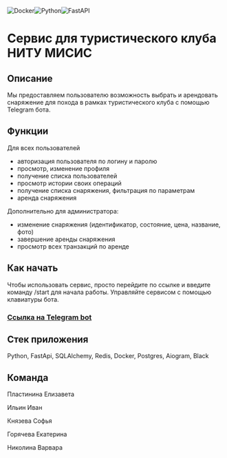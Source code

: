 ![Docker](https://img.shields.io/badge/docker-%230db7ed.svg?style=for-the-badge&logo=docker&logoColor=white)![Python](https://img.shields.io/badge/python-3670A0?style=for-the-badge&logo=python&logoColor=ffdd54)![FastAPI](https://img.shields.io/badge/FastAPI-005571?style=for-the-badge&logo=fastapi)
# Сервис для туристического клуба НИТУ МИСИС

## Описание
Мы предоставляем пользователю возможность выбрать и арендовать снаряжение для похода в рамках туристического клуба с помощью Telegram бота. 

## Функции
Для всех пользователей
- авторизация пользователя по логину и паролю
- просмотр, изменение профиля
- получение списка пользователей
- просмотр истории своих операций
- получение списка снаряжения, фильтрация по параметрам
- аренда снаряжения
  
Дополнительно для администратора:
- изменение снаряжения (идентификатор, состояние, цена, название, фото)
- завершение аренды снаряжения
- просмотр всех транзакций по аренде

## Как начать 
Чтобы использовать сервис, просто перейдите по ссылке и введите команду /start для начала работы. Управляйте сервисом с помощью клавиатуры бота.

### [Ссылка на Telegram bot](https://t.me/travel_misis_bot)

## Стек приложения
Python, FastApi, SQLAlchemy, Redis, Docker, Postgres, Aiogram, Black

## Команда
Пластинина Елизавета

Ильин Иван

Князева Софья

Горячева Екатерина

Николина Варвара
